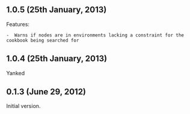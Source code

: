 ## 1.0.5 (25th January, 2013)

Features:

    -  Warns if nodes are in environments lacking a constraint for the cookbook being searched for

## 1.0.4 (25th January, 2013)

Yanked

## 0.1.3 (June 29, 2012)

Initial version.
